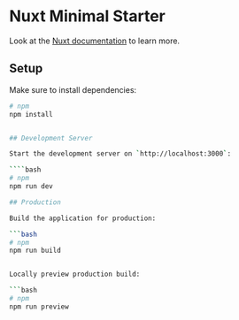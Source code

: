 # Nuxt Minimal Starter

Look at the [Nuxt documentation](https://nuxt.com/docs/getting-started/introduction) to learn more.

## Setup

Make sure to install dependencies:

```bash
# npm
npm install


## Development Server

Start the development server on `http://localhost:3000`:

````bash
# npm
npm run dev

## Production

Build the application for production:

```bash
# npm
npm run build


Locally preview production build:

```bash
# npm
npm run preview
````

